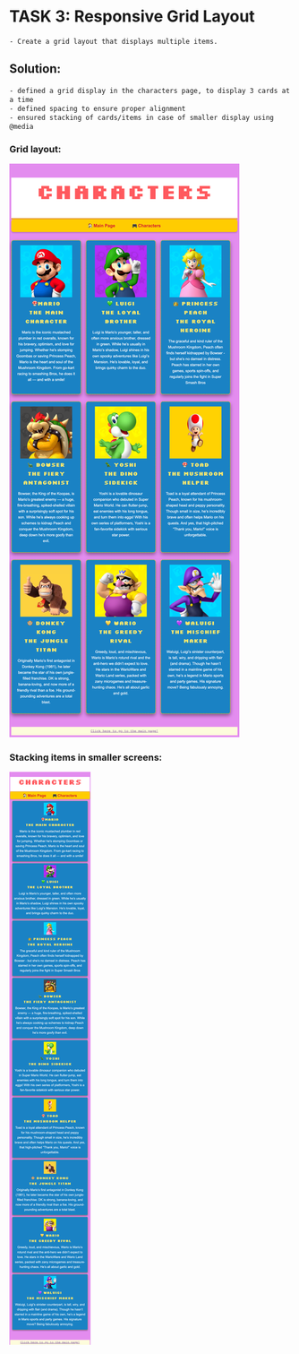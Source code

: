 # TASK 3: Responsive Grid Layout

    - Create a grid layout that displays multiple items.

## Solution:

    - defined a grid display in the characters page, to display 3 cards at a time
    - defined spacing to ensure proper alignment
    - ensured stacking of cards/items in case of smaller display using @media

### Grid layout:

![Screenshot](task3_output/task3_grid.html.png)

### Stacking items in smaller screens:

![Screenshot](task3_output/task3_stacking.png)
